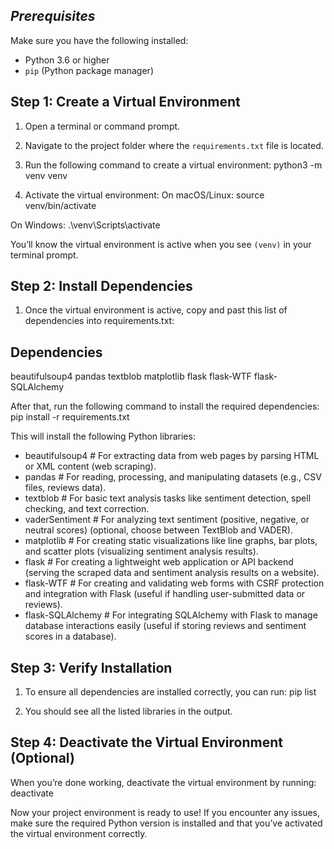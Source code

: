 ## *****Prerequisites*****

Make sure you have the following installed:
- Python 3.6 or higher
- `pip` (Python package manager)

## Step 1: Create a Virtual Environment

1. Open a terminal or command prompt.
2. Navigate to the project folder where the `requirements.txt` file is located.
3. Run the following command to create a virtual environment:
python3 -m venv venv

4. Activate the virtual environment:
On macOS/Linux:
source venv/bin/activate

On Windows:
.\venv\Scripts\activate

You’ll know the virtual environment is active when you see `(venv)` in your terminal prompt.

## Step 2: Install Dependencies
1. Once the virtual environment is active, copy and past this list of dependencies into requirements.txt:

## Dependencies
beautifulsoup4
pandas
textblob
matplotlib
flask
flask-WTF
flask-SQLAlchemy

After that, run the following command to install the required dependencies:
pip install -r requirements.txt

This will install the following Python libraries:
- beautifulsoup4 # For extracting data from web pages by parsing HTML or XML content (web scraping).
- pandas # For reading, processing, and manipulating datasets (e.g., CSV files, reviews data).
- textblob # For basic text analysis tasks like sentiment detection, spell checking, and text correction.
- vaderSentiment # For analyzing text sentiment (positive, negative, or neutral scores) (optional, choose between TextBlob and VADER).
- matplotlib # For creating static visualizations like line graphs, bar plots, and scatter plots (visualizing sentiment analysis results).
- flask # For creating a lightweight web application or API backend (serving the scraped data and sentiment analysis results on a website).
- flask-WTF # For creating and validating web forms with CSRF protection and integration with Flask (useful if handling user-submitted data or reviews).
- flask-SQLAlchemy # For integrating SQLAlchemy with Flask to manage database interactions easily (useful if storing reviews and sentiment scores in a database).


## Step 3: Verify Installation
1. To ensure all dependencies are installed correctly, you can run:
pip list

2. You should see all the listed libraries in the output.

## Step 4: Deactivate the Virtual Environment (Optional)
When you’re done working, deactivate the virtual environment by running:
deactivate

Now your project environment is ready to use! If you encounter any issues, make sure the required Python version is installed and that you’ve activated the virtual environment correctly.
